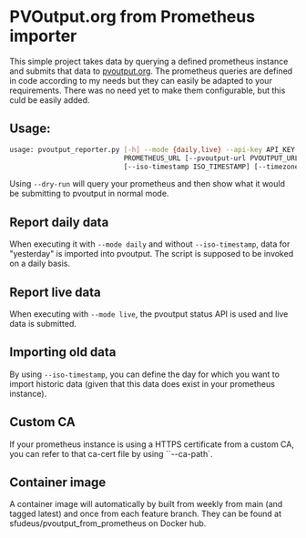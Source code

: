 # PVOutput.org from Prometheus importer

This simple project takes data by querying a defined prometheus instance and submits that data to [pvoutput.org](https://pvoutput.org). The prometheus queries are defined in code according to my needs but they can easily be adapted to your requirements.
There was no need yet to make them configurable, but this culd be easily added.

## Usage:
```sh
usage: pvoutput_reporter.py [-h] --mode {daily,live} --api-key API_KEY --system-id SYSTEM_ID --prometheus-url
                            PROMETHEUS_URL [--pvoutput-url PVOUTPUT_URL] [--ca-path CA_PATH]
                            [--iso-timestamp ISO_TIMESTAMP] [--timezone TIMEZONE] [--debug] [--dry-run]
```

Using `--dry-run` will query your prometheus and then show what it would be submitting to pvoutput in normal mode.

## Report daily data

When executing it with `--mode daily` and without `--iso-timestamp`, data for "yesterday" is imported into pvoutput. The script is supposed to be invoked on a daily basis.

## Report live data

When executing with `--mode live`, the pvoutput status API is used and live data is submitted.

## Importing old data

By using `--iso-timestamp`, you can define the day for which you want to import historic data (given that this data does exist in your prometheus instance).

## Custom CA

If your prometheus instance is using a HTTPS certificate from a custom CA, you can refer to that ca-cert file by using ``--ca-path`.

## Container image

A container image will automatically by built from weekly from main (and tagged latest) and once from each feature branch.
They can be found at sfudeus/pvoutput_from_prometheus on Docker hub.
